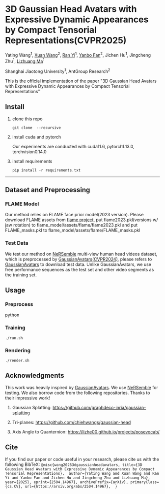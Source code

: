# 3D Gaussian Head Avatars with Expressive Dynamic Appearances by Compact Tensorial Representations(CVPR2025)

Yating Wang<sup>1</sup>, [Xuan Wang](https://xuanwangvc.github.io/)<sup>2</sup>, [Ran Yi](https://yiranran.github.io/)<sup>1</sup>, [Yanbo Fan](https://sites.google.com/site/yanbofan0124/)<sup>2</sup>, Jichen Hu<sup>1</sup>, Jingcheng Zhu<sup>1</sup>, [Lizhuang Ma](https://dmcv.sjtu.edu.cn/)<sup>1</sup>

Shanghai Jiaotong University<sup>1</sup>, AntGroup Research<sup>2</sup>

This is the official implementation of the paper "3D Gaussian Head Avatars with Expressive Dynamic Appearances by Compact Tensorial Representations"

## Install

1. clone this repo
   
   `git clone  --recursive`
   
2. install cuda and pytorch
	
	Our experiments are conducted with cuda11.6, pytorch1.13.0, torchvision0.14.0

3. install requirements
   
	`pip install -r requirements.txt`

---

## Dataset and Preprocessing

### FLAME Model
Our method relies on FLAME face prior model(2023 version). Please download FLAME assets from [flame project](https://flame.is.tue.mpg.de/index.html), put flame2023.pkl(versions w/ jaw rotation) to flame_model/assets/flame/flame2023.pkl and put FLAME_masks.pkl to flame_model/assets/flame/FLAME_masks.pkl

### Test Data
We test our method on [NeRSemble](https://github.com/tobias-kirschstein/nersemble) multi-view human head videos dataset, which is preprocessed by [GaussianAvatars(CVPR2024)](https://github.com/ShenhanQian/GaussianAvatars/tree/main), please refers to [GaussianAvatars](https://github.com/ShenhanQian/GaussianAvatars/blob/main/doc/download.md) to download test data. Unlike GaussianAvatars, we use free performance sequences as the test set and other video segments as the training set.

## Usage
### Preprocess

python 

### Training

`./run.sh`

### Rendering

`./render.sh`


## Acknowledgments

This work was heavily inspired by [GaussianAvatars](https://github.com/ShenhanQian/GaussianAvatars/tree/main). We use [NeRSemble](https://github.com/tobias-kirschstein/nersemble) for testing. We also borrow code from the following repositories. Thanks to their impressive work!

1. Gaussian Splatting: https://github.com/graphdeco-inria/gaussian-splatting
   
2. Tri-planes: https://github.com/chiehwangs/gaussian-head

3. Axis Angle to Quanternion: https://lizhe00.github.io/projects/posevocab/
	

## Cite
If you find our paper or code useful in your research, please cite us with the following BibTeX:
`@misc{wang20253dgaussianheadavatars,
      title={3D Gaussian Head Avatars with Expressive Dynamic Appearances by Compact Tensorial Representations}, 
      author={Yating Wang and Xuan Wang and Ran Yi and Yanbo Fan and Jichen Hu and Jingcheng Zhu and Lizhuang Ma},
      year={2025},
      eprint={2504.14967},
      archivePrefix={arXiv},
      primaryClass={cs.CV},
      url={https://arxiv.org/abs/2504.14967}, 
}`

